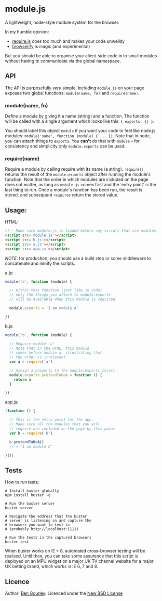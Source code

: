 # module.js
A lightweight, node-style module system for the browser.

In my humble opinion:
- [require.js](https://github.com/jrburke/requirejs) does too much and makes your code unweildy
- [browserify](https://github.com/substack/node-browserify) is magic (and experimental)

But you should be able to organise your client-side code in to small modules without having to communicate via the global namespace.

## API

The API is purposefully *very* simple. Including `module.js` on your page exposes two global functions: `module(name, fn)` and `require(name)`.

### module(name, fn)

Define a module by giving it a name (string) and a function. The function will be called with a single argument which looks like this: `{ exports: {} }`.

You should label this object `module` if you want your code to feel like node.js modules: `module('name', function (module) { ... })`. Note that in node, you can attach things to `exports`. You **can't** do that with `module` – for consistency and simplicity only `module.exports` can be used.

### require(name)

Require a module by calling require with its name (a string). `require()` returns the result of the `module.exports` object after running the module's function. Note that the order in which modules are included on the page does not matter, as long as `module.js` comes first and the 'entry point' is the last thing to run. Once a module's function has been run, the result is stored, and subsequent `require`s return the stored value.

## Usage:

HTML:

```html
<!-- Make sure module.js is loaded before any scripts that are modules -->
<script src='module.js'></script>
<script src='b.js'></script>
<script src='a.js'></script>
<script src='app.js'></script>
```

*NOTE*: for production, you should use a build step or some middleware to concatenate and minify the scripts.

a.js:

```js
module('a', function (module) {

  // Within this function (just like in node)
  // only the things you attach to module.exports
  // will be available when this module is required.

  module.exports = 'I am module A'

})
```

b.js:

```js
module('b', function (module) {

  // Require module 'a'
  // Note that in the HTML, this module
  // comes before module a, illustrating that
  // the order is irrelevant
  var a = require('a')

  // Assign a property to the module.exports object
  module.exports.pretendToBeA = function () {
    return a
  }

})
```

app.js:

```js
(function () {

  // This is the entry point for the app.
  // Make sure all the modules that you will
  // require are included on the page by this point
  var b = require('b')

  b.pretendToBeA()
  //-> 'I am module A'

}())
```

## Tests
How to run tests:

```
# Install buster globally
npm install buster -g

# Run the buster server
buster server

# Navigate the address that the buster
# server is listening on and capture the
# browsers you want to test in
# (probably http://localhost:1111)

# Run the tests in the captured browsers
buster test
```

When buster works on IE < 8, automated cross-browser testing will be realised. Until then, you can take some assurance that this script is deployed on an MPU widget on a major UK TV channel website for a major UK betting brand, which works in IE 6, 7 and 8.

## Licence
Author: [Ben Gourley](mailto:bn@grly.me). Licenced under the [New BSD License](http://opensource.org/licenses/bsd-license.php)